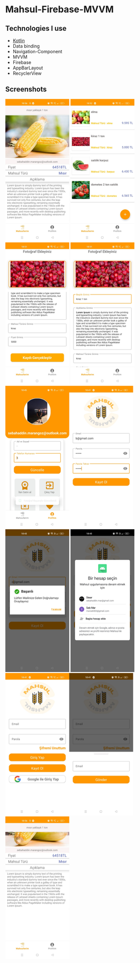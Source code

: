 # Mahsul-Firebase-MVVM

## Technologies I use

- [Kotlin](https://kotlinlang.org/)
- Data binding
- Navigation-Component
- MVVM
- Firebase
- AppBarLayout
- RecyclerView


## Screenshots
<img src="https://github.com/sebahaddin285/mahsul/blob/master/images/WhatsApp%20Image%202023-03-20%20at%2018.57.44%20(1).jpeg" width="200"  alt="News-App-1"/>   <img src="https://github.com/sebahaddin285/mahsul/blob/master/images/WhatsApp%20Image%202023-03-20%20at%2018.57.44%20(2).jpeg" width="200"  alt="News-App-1"/><img src="https://github.com/sebahaddin285/mahsul/blob/master/images/WhatsApp%20Image%202023-03-20%20at%2018.57.44%20(3).jpeg" width="200"  alt="News-App-1"/>
<img src="https://github.com/sebahaddin285/mahsul/blob/master/images/WhatsApp%20Image%202023-03-20%20at%2018.57.44%20(4).jpeg" width="200"  alt="News-App-1"/><img src="https://github.com/sebahaddin285/mahsul/blob/master/images/WhatsApp%20Image%202023-03-20%20at%2018.57.44%20(5).jpeg" width="200"  alt="News-App-1"/><img src="https://github.com/sebahaddin285/mahsul/blob/master/images/WhatsApp%20Image%202023-03-20%20at%2018.57.44%20(6).jpeg" width="200"  alt="News-App-1"/><img src="https://github.com/sebahaddin285/mahsul/blob/master/images/WhatsApp%20Image%202023-03-20%20at%2018.57.44%20(7).jpeg" width="200"  alt="News-App-1"/>
<img src="https://github.com/sebahaddin285/mahsul/blob/master/images/WhatsApp%20Image%202023-03-20%20at%2018.57.44%20(8).jpeg" width="200"  alt="News-App-1"/><img src="https://github.com/sebahaddin285/mahsul/blob/master/images/WhatsApp%20Image%202023-03-20%20at%2018.57.44%20(9).jpeg" width="200"  alt="News-App-1"/><img src="https://github.com/sebahaddin285/mahsul/blob/master/images/WhatsApp%20Image%202023-03-20%20at%2018.57.44%20(10).jpeg" width="200"  alt="News-App-1"/>
<img src="https://github.com/sebahaddin285/mahsul/blob/master/images/WhatsApp%20Image%202023-03-20%20at%2018.57.44.jpeg" width="200"  alt="News-App-1"/>
